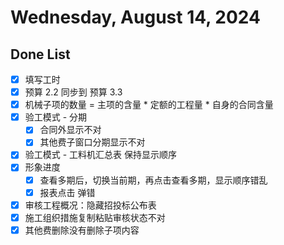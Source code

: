# Wednesday, August 14, 2024

## Done List

- [x] 填写工时
- [x] 预算 2.2 同步到 预算 3.3
- [x] 机械子项的数量 = 主项的含量 \* 定额的工程量 \* 自身的合同含量
- [x] 验工模式 - 分期
  - [x] 合同外显示不对
  - [x] 其他费子窗口分期显示不对
- [x] 验工模式 - 工料机汇总表 保持显示顺序
- [x] 形象进度
  - [x] 查看多期后，切换当前期，再点击查看多期，显示顺序错乱
  - [x] 报表点击 弹错
- [x] 审核工程概况：隐藏招投标公布表
- [x] 施工组织措施复制粘贴审核状态不对
- [x] 其他费删除没有删除子项内容
